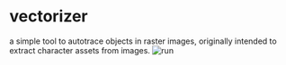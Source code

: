# vectorizer
a simple tool to autotrace objects in raster images, originally intended to extract character assets from images.
![run](https://user-images.githubusercontent.com/37765869/79352866-ff47cf80-7f57-11ea-861c-c184a59e5eb5.gif)
